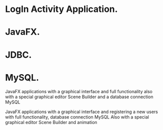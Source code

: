 # LogIn Activity Application.
# JavaFX.
# JDBC.
# MySQL.

JavaFX applications with a graphical interface and full functionality
also with a special graphical editor Scene Builder and a database connection MySQL

JavaFX applications with a graphical interface and registering a new users
with full functionality, database connection MySQL
Also with a special graphical editor Scene Builder and animation


 


